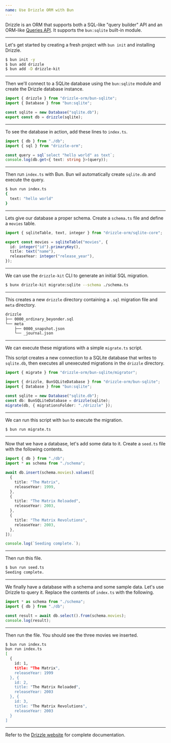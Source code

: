```yaml
---
name: Use Drizzle ORM with Bun
---
```


Drizzle is an ORM that supports both a SQL-like "query builder" API and an ORM-like [Queries API](https://orm.drizzle.team/docs/rqb). It supports the `bun:sqlite` built-in module.

---

Let's get started by creating a fresh project with `bun init` and installing Drizzle.

```sh
$ bun init -y
$ bun add drizzle
$ bun add -D drizzle-kit
```

---

Then we'll connect to a SQLite database using the `bun:sqlite` module and create the Drizzle database instance.

```ts#db.ts
import { drizzle } from "drizzle-orm/bun-sqlite";
import { Database } from "bun:sqlite";

const sqlite = new Database("sqlite.db");
export const db = drizzle(sqlite);
```

---

To see the database in action, add these lines to `index.ts`.

```ts#index.ts
import { db } from "./db";
import { sql } from "drizzle-orm";

const query = sql`select "hello world" as text`;
console.log(db.get<{ text: string }>(query));
```

---

Then run `index.ts` with Bun. Bun wil automatically create `sqlite.db` and execute the query.

```sh
$ bun run index.ts
{
  text: "hello world"
}
```

---

Lets give our database a proper schema. Create a `schema.ts` file and define a `movies` table.

```ts#schema.ts
import { sqliteTable, text, integer } from "drizzle-orm/sqlite-core";

export const movies = sqliteTable("movies", {
  id: integer("id").primaryKey(),
  title: text("name"),
  releaseYear: integer("release_year"),
});
```

---

We can use the `drizzle-kit` CLI to generate an initial SQL migration.

```sh
$ bunx drizzle-kit migrate:sqlite --schema ./schema.ts
```

---

This creates a new `drizzle` directory containing a `.sql` migration file and `meta` directory.

```txt
drizzle
├── 0000_ordinary_beyonder.sql
└── meta
    ├── 0000_snapshot.json
    └── _journal.json
```

---

We can execute these migrations with a simple `migrate.ts` script.

This script creates a new connection to a SQLite database that writes to `sqlite.db`, then executes all unexecuted migrations in the `drizzle` directory.

```ts#migrate.ts
import { migrate } from "drizzle-orm/bun-sqlite/migrator";

import { drizzle, BunSQLiteDatabase } from "drizzle-orm/bun-sqlite";
import { Database } from "bun:sqlite";

const sqlite = new Database("sqlite.db");
const db: BunSQLiteDatabase = drizzle(sqlite);
migrate(db, { migrationsFolder: "./drizzle" });
```

---

We can run this script with `bun` to execute the migration.

```sh
$ bun run migrate.ts
```

---

Now that we have a database, let's add some data to it. Create a `seed.ts` file with the following contents.

```ts#seed.ts
import { db } from "./db";
import * as schema from "./schema";

await db.insert(schema.movies).values([
  {
    title: "The Matrix",
    releaseYear: 1999,
  },
  {
    title: "The Matrix Reloaded",
    releaseYear: 2003,
  },
  {
    title: "The Matrix Revolutions",
    releaseYear: 2003,
  },
]);

console.log(`Seeding complete.`);
```

---

Then run this file.

```sh
$ bun run seed.ts
Seeding complete.
```

---

We finally have a database with a schema and some sample data. Let's use Drizzle to query it. Replace the contents of `index.ts` with the following.

```ts#index.ts
import * as schema from "./schema";
import { db } from "./db";

const result = await db.select().from(schema.movies);
console.log(result);
```

---

Then run the file. You should see the three movies we inserted.

```sh
$ bun run index.ts
bun run index.ts
[
  {
    id: 1,
    title: "The Matrix",
    releaseYear: 1999
  }, {
    id: 2,
    title: "The Matrix Reloaded",
    releaseYear: 2003
  }, {
    id: 3,
    title: "The Matrix Revolutions",
    releaseYear: 2003
  }
]
```

---

Refer to the [Drizzle website](https://orm.drizzle.team/docs/overview) for complete documentation.
